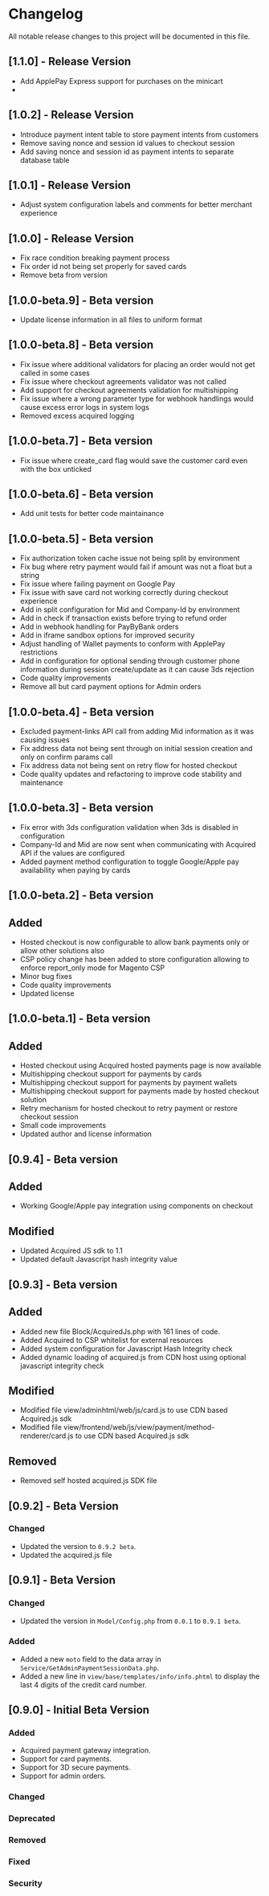 # Changelog

All notable release changes to this project will be documented in this file.

## [1.1.0] - Release Version
- Add ApplePay Express support for purchases on the minicart
- 
## [1.0.2] - Release Version
- Introduce payment intent table to store payment intents from customers
- Remove saving nonce and session id values to checkout session
- Add saving nonce and session id as payment intents to separate database table

## [1.0.1] - Release Version
- Adjust system configuration labels and comments for better merchant experience

## [1.0.0] - Release Version
- Fix race condition breaking payment process
- Fix order id not being set properly for saved cards
- Remove beta from version

## [1.0.0-beta.9] - Beta version
- Update license information in all files to uniform format

## [1.0.0-beta.8] - Beta version
- Fix issue where additional validators for placing an order would not get called in some cases
- Fix issue where checkout agreements validator was not called
- Add support for checkout agreements validation for multishipping
- Fix issue where a wrong parameter type for webhook handlings would cause excess error logs in system logs
- Removed excess acquired logging

## [1.0.0-beta.7] - Beta version
- Fix issue where create_card flag would save the customer card even with the box unticked

## [1.0.0-beta.6] - Beta version
- Add unit tests for better code maintainance

## [1.0.0-beta.5] - Beta version
- Fix authorization token cache issue not being split by environment
- Fix bug where retry payment would fail if amount was not a float but a string
- Fix issue where failing payment on Google Pay
- Fix issue with save card not working correctly during checkout experience
- Add in split configuration for Mid and Company-Id by environment
- Add in check if transaction exists before trying to refund order
- Add in webhook handling for PayByBank orders
- Add in iframe sandbox options for improved security
- Adjust handling of Wallet payments to conform with ApplePay restrictions
- Add in configuration for optional sending through customer phone information during session create/update as it can cause 3ds rejection
- Code quality improvements
- Remove all but card payment options for Admin orders

## [1.0.0-beta.4] - Beta version
- Excluded payment-links API call from adding Mid information as it was causing issues
- Fix address data not being sent through on initial session creation and only on confirm params call
- Fix address data not being sent on retry flow for hosted checkout
- Code quality updates and refactoring to improve code stability and maintenance

## [1.0.0-beta.3] - Beta version
- Fix error with 3ds configuration validation when 3ds is disabled in configuration
- Company-Id and Mid are now sent when communicating with Acquired API if the values are configured
- Added payment method configuration to toggle Google/Apple pay availability when paying by cards

## [1.0.0-beta.2] - Beta version

## Added
- Hosted checkout is now configurable to allow bank payments only or allow other solutions also
- CSP policy change has been added to store configuration allowing to enforce report_only mode for Magento CSP
- Minor bug fixes
- Code quality improvements
- Updated license

## [1.0.0-beta.1] - Beta version

## Added
- Hosted checkout using Acquired hosted payments page is now available
- Multishipping checkout support for payments by cards
- Multishipping checkout support for payments by payment wallets
- Multishipping checkout support for payments made by hosted checkout solution
- Retry mechanism for hosted checkout to retry payment or restore checkout session
- Small code improvements
- Updated author and license information

## [0.9.4] - Beta version

## Added
- Working Google/Apple pay integration using components on checkout

## Modified
- Updated Acquired JS sdk to 1.1
- Updated default Javascript hash integrity value

## [0.9.3] - Beta version

## Added
- Added new file Block/AcquiredJs.php with 161 lines of code.
- Added Acquired to CSP whitelist for external resources
- Added system configuration for Javascript Hash Integrity check
- Added dynamic loading of acquired.js from CDN host using optional javascript integrity check

## Modified
- Modified file view/adminhtml/web/js/card.js to use CDN based Acquired.js sdk
- Modified file view/frontend/web/js/view/payment/method-renderer/card.js to use CDN based Acquired.js sdk

## Removed
- Removed self hosted acquired.js SDK file

## [0.9.2] - Beta Version

### Changed
- Updated the version to `0.9.2 beta`.
- Updated the acquired.js file

## [0.9.1] - Beta Version

### Changed
- Updated the version in `Model/Config.php` from `0.0.1` to `0.9.1 beta`.

### Added
- Added a new `moto` field to the data array in `Service/GetAdminPaymentSessionData.php`.
- Added a new line in `view/base/templates/info/info.phtml` to display the last 4 digits of the credit card number.

## [0.9.0] - Initial Beta Version

### Added
- Acquired payment gateway integration.
- Support for card payments.
- Support for 3D secure payments.
- Support for admin orders.

### Changed

### Deprecated

### Removed

### Fixed

### Security